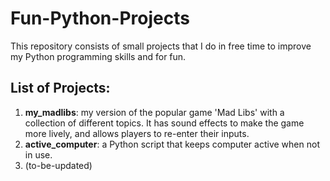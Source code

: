 # Fun-Python-Projects

This repository consists of small projects that I do in free time to improve my Python programming skills and for fun.

## List of Projects:
1. **my_madlibs**: my version of the popular game 'Mad Libs' with a collection of different topics. It has sound effects to make the game more lively, and allows players to re-enter their inputs.
2. **active_computer**: a Python script that keeps computer active when not in use. 
3. (to-be-updated)

